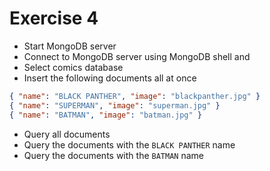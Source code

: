 # Exercise 4

* Start MongoDB server
* Connect to MongoDB server using MongoDB shell and 
* Select comics database
* Insert the following documents all at once
```json
{ "name": "BLACK PANTHER", "image": "blackpanther.jpg" }
{ "name": "SUPERMAN", "image": "superman.jpg" }
{ "name": "BATMAN", "image": "batman.jpg" }
```
* Query all documents
* Query the documents with the `BLACK PANTHER` name
* Query the documents with the `BATMAN` name

